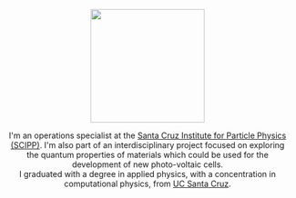 <p align="center">
  <img src="jpr_hs.JPG" width="200">
  
<div style="text-align: center"> I'm an operations specialist at the <a href=https://www.ucsc.edu/">Santa Cruz Institute for Particle Physics (SCIPP)</a>. I'm also part of an interdisciplinary project focused on exploring the quantum properties of materials which could be used for the development of new photo-voltaic cells.
</div>

<div style="text-align: center">
I graduated with a degree in applied physics, with a concentration in computational physics, from <a href=https://www.ucsc.edu/">UC Santa Cruz</a>.
</div>
